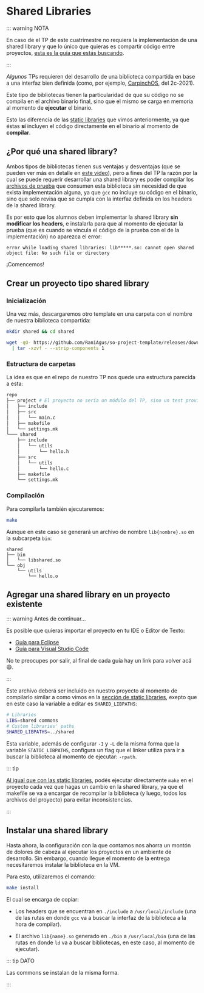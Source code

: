 # Shared Libraries

::: warning NOTA

En caso de el TP de este cuatrimestre no requiera la implementación de una
shared library y que lo único que quieras es compartir código entre proyectos,
[esta es la guía que estás buscando](./static-libraries.md).

:::

_Algunos_ TPs requieren del desarrollo de una biblioteca compartida en base
a una interfaz bien definida (como, por ejemplo,
[CarpinchOS](https://github.com/sisoputnfrba/matelib), del 2c-2021).

Este tipo de bibliotecas tienen la particularidad de que su código no se compila
en el archivo binario final, sino que el mismo se carga en memoria
al momento de **ejecutar** el binario.

Esto las diferencia de las [static libraries](static-libraries.md) que vimos
anteriormente, ya que éstas **sí** incluyen el código directamente en el binario
al momento de **compilar**.

## ¿Por qué una shared library?

Ambos tipos de bibliotecas tienen sus ventajas y desventajas (que se pueden ver
más en detalle en [este video](https://www.youtube.com/watch?v=JbHmin2Wtmc)),
pero a fines del TP la razón por la cual se puede requerir desarrollar una
shared library es poder compilar los
[archivos de prueba](https://github.com/sisoputnfrba/carpinchos-pruebas) que
consumen esta biblioteca sin necesidad de que exista implementación alguna, ya
que `gcc` no incluye su código en el binario, sino que solo revisa que se cumpla
con la interfaz definida en los headers de la shared library.

Es por esto que los alumnos deben implementar la shared library **sin modificar
los headers**, e instalarla para que al momento de ejecutar la prueba (que es
cuando se vincula el código de la prueba con el de la implementación) no
aparezca el error:

```
error while loading shared libraries: lib*****.so: cannot open shared object file: No such file or directory
```

¡Comencemos!

## Crear un proyecto tipo shared library

### Inicialización

Una vez más, descargaremos otro template en una carpeta con el nombre de nuestra
biblioteca compartida:

```bash
mkdir shared && cd shared

wget -qO- https://github.com/RaniAgus/so-project-template/releases/download/v3.1.1/shared-v3.1.1.tar.gz \
  | tar -xzvf - --strip-components 1
```

### Estructura de carpetas

La idea es que en el repo de nuestro TP nos quede una estructura parecida a
esta:

```bash
repo
├── project # El proyecto no sería un módulo del TP, sino un test provisto por la cátedra
│   ├── include
│   ├── src
│   │   └── main.c
│   ├── makefile
│   └── settings.mk
└─── shared
    ├── include
    │   └── utils
    │       └── hello.h
    ├── src
    │   └── utils
    │       └── hello.c
    ├── makefile
    └── settings.mk
```

### Compilación

Para compilarla también ejecutaremos:

```bash
make
```

Aunque en este caso se generará un archivo de nombre `lib{nombre}.so` en
la subcarpeta `bin`:

```
shared
├── bin
│   └── libshared.so
└── obj
    └── utils
        └── hello.o
```

## Agregar una shared library en un proyecto existente

::: warning Antes de continuar...

Es posible que quieras importar el proyecto en tu IDE o Editor de Texto:

- [Guía para Eclipse](./eclipse/static.md)
- [Guía para Visual Studio Code](./code/static.md)

No te preocupes por salir, al final de cada guía hay un link para volver acá
:smile:.

:::

Este archivo deberá ser incluido en nuestro proyecto al momento de compilarlo
similar a como vimos en la
[sección de static libraries](./static-libraries.md#agregar-una-static-library-en-un-proyecto-existente),
exepto que en este caso la variable a editar es `SHARED_LIBPATHS`:


```bash
# Libraries
LIBS=shared commons
# Custom libraries' paths
SHARED_LIBPATHS=../shared
```

Esta variable, además de configurar `-I` y `-L` de la misma forma que la
variable `STATIC_LIBPATHS`, configura un flag que el linker utiliza para ir a
buscar la biblioteca al momento de ejecutar: `-rpath`.

::: tip

[Al igual que con las static libraries](./static-libraries.md#compilar-el-proyecto),
podés ejecutar directamente `make` en el proyecto cada vez que hagas un cambio
en la shared library, ya que el makefile se va a encargar de recompilar la
biblioteca (y luego, todos los archivos del proyecto) para evitar
inconsistencias.

:::

## Instalar una shared library

Hasta ahora, la configuración con la que contamos nos ahorra un montón de
dolores de cabeza al ejecutar los proyectos en un ambiente de desarrollo. Sin
embargo, cuando llegue el momento de la entrega necesitaremos instalar la
biblioteca en la VM.

Para esto, utilizaremos el comando:
```bash
make install
```

El cual se encarga de copiar:
- Los headers que se encuentran en `./include` a `/usr/local/include` (una de
las rutas en donde `gcc` va a buscar la interfaz de la biblioteca a la hora de
compilar).

- El archivo `lib{name}.so` generado en `./bin` a `/usr/local/bin` (una de las
rutas en donde `ld` va a buscar bibliotecas, en este caso, al momento de
ejecutar).

::: tip DATO

Las commons se instalan de la misma forma.

:::
